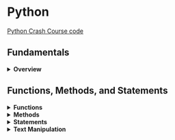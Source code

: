 <h1>Python</h1>

[Python Crash Course code](https://github.com/gabriel-r100/Python_Crash_Course)

<h2>Fundamentals</h2>
<details><summary><b>Overview</b></summary>
  
  Python scripts will be saved as a `.py` extension file.<br>
  Variable names cannot start with either a letter or underscore, it can include numbers.<br>
  
  - `message_1` is ok, <s>`1_message`</s> does not work

We can output variable values in strings by using f-strings.

    >>>name = "gabriel roque"
    >>>print(f"Hello {name.title()}!")
    Hello Gabriel Roque!
    
</details>




<h2>Functions, Methods, and Statements</h2>

<details><summary><b>Functions</b></summary>

  <details><summary><h4>print()</h4></summary>
    
  `print()` is a simple function that prints a provided string or variable of string type.

    >>>variable = "gabriel"
    >>>print("string")
    string
    >>>print(variable)
    gabriel
  </details>

  
</details>




<details><summary><b>Methods</b></summary>

  <details><summary><h4>.title(), .lower(), .upper()</h4></summary>

  Methods used to update case, usually used to normalize input.
  
    >>>'gabriel roque'.title()
    'Gabriel Roque'
    >>>'Gabriel Roque.upper()
    'GABRIEL ROQUE'
    >>>'GABRIEL ROQUE'.lower()
    'gabriel roque'
  </details>
  
  <details><summary><h4>.strip()</h4></summary>

  We can remove white text from strings using the `.strip()` method, we can even target the left or right with the respective `.lstrip()` and `.rstrip()` methods.
  
    >>>' gabriel '.strip()
    'gabriel'
    
  </details>

  <details><summary><h4>.removeprefix('string') & .removesuffix('string')</h4></summary>

  We can remove prefixes from data, common use would be removing the `https://` prefix from a website.<br>
  Alternatively, we can remove a suffix with the same syntax and the `.removesuffix()` method.
  
    >>>'https://google.com'.removeprefix('https://')
    'google.com'
    
  </details>
  
</details>




<details><summary><b>Statements</b></summary>


</details>




<details><summary><b>Text Manipulation</b></summary>

  <details><summary><h4>New Lines and Tabs in Strings</summary>

  We can used `\n` to move text to the next line, `\t` to begin with an indent.

    >>>print("Languages\n\tPython\n\tC\n\tJavaScript")
    Languages
        Python
        C
        JavaScript
  </details>
</details>
